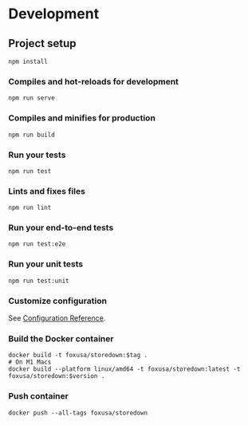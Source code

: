 # Development


## Project setup
```
npm install
```

### Compiles and hot-reloads for development
```
npm run serve
```

### Compiles and minifies for production
```
npm run build
```

### Run your tests
```
npm run test
```

### Lints and fixes files
```
npm run lint
```

### Run your end-to-end tests
```
npm run test:e2e
```

### Run your unit tests
```
npm run test:unit
```

### Customize configuration
See [Configuration Reference](https://cli.vuejs.org/config/).

### Build the Docker container
```
docker build -t foxusa/storedown:$tag .
# On M1 Macs
docker build --platform linux/amd64 -t foxusa/storedown:latest -t foxusa/storedown:$version .
```

### Push container
```
docker push --all-tags foxusa/storedown
```